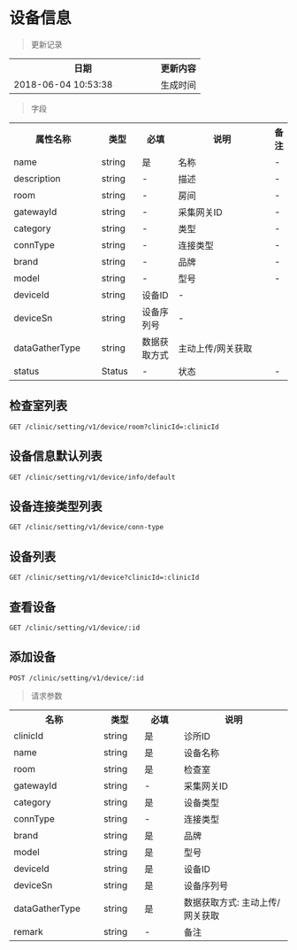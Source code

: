 # 设备信息

> 更新记录

<table>
    <tr>
        <th style="width:250px;">日期</th>
        <th>更新内容</th>
    </tr>
    <tr>
        <td>2018-06-04 10:53:38</td>
        <td>生成时间</td>
    </tr>
</table>

> 字段

<table>
    <tr>
        <th style="width:150px;">属性名称</th>
        <th style="width:60px;">类型</th>
        <th style="width:60px;">必填</th>
        <th style="width:200px;">说明</th>
        <th>备注</th>
    </tr>
    <tr>
        <td>name</td>
        <td>string</td>
        <td>是</td>
        <td>名称</td>
        <td>-</td>
    </tr>
    <tr>
        <td>description</td>
        <td>string</td>
        <td>-</td>
        <td>描述</td>
        <td>-</td>
    </tr>
    <tr>
        <td>room</td>
        <td>string</td>
        <td>-</td>
        <td>房间</td>
        <td>-</td>
    </tr>
    <tr>
        <td>gatewayId</td>
        <td>string</td>
        <td>-</td>
        <td>采集网关ID</td>
        <td>-</td>
    </tr>
    <tr>
        <td>category</td>
        <td>string</td>
        <td>-</td>
        <td>类型</td>
        <td>-</td>
    </tr>
    <tr>
        <td>connType</td>
        <td>string</td>
        <td>-</td>
        <td>连接类型</td>
        <td>-</td>
    </tr>
    <tr>
        <td>brand</td>
        <td>string</td>
        <td>-</td>
        <td>品牌</td>
        <td>-</td>
    </tr>
    <tr>
        <td>model</td>
        <td>string</td>
        <td>-</td>
        <td>型号</td>
        <td>-</td>
    </tr>
    <tr>
        <td>deviceId</td>
        <td>string</td>
        <td>设备ID</td>
        <td>-</td>
    </tr>
    <tr>
        <td>deviceSn</td>
        <td>string</td>
        <td>设备序列号</td>
        <td>-</td>
    </tr>
    <tr>
        <td>dataGatherType</td>
        <td>string</td>
        <td>数据获取方式</td>
        <td>主动上传/网关获取</td>
    </tr>
    <tr>
        <td>status</td>
        <td>Status</td>
        <td>-</td>
        <td>状态</td>
        <td>-</td>
    </tr>
</table>

## 检查室列表

```
GET /clinic/setting/v1/device/room?clinicId=:clinicId
```

## 设备信息默认列表

```
GET /clinic/setting/v1/device/info/default
```

## 设备连接类型列表

```
GET /clinic/setting/v1/device/conn-type
```


## 设备列表

```
GET /clinic/setting/v1/device?clinicId=:clinicId
```

## 查看设备

```
GET /clinic/setting/v1/device/:id
```

## 添加设备

```
POST /clinic/setting/v1/device/:id
```

>请求参数
<table>
    <tr>
        <th style="width:150px;">名称</th>
        <th style="width:60px;">类型</th>
        <th style="width:60px;">必填</th>
        <th style="width:200px;">说明</th>
    </tr>
    <tr>
        <td>clinicId</td>
        <td>string</td>
        <td>是</td>
        <td>诊所ID</td>
    </tr>
    <tr>
        <td>name</td>
        <td>string</td>
        <td>是</td>
        <td>设备名称</td>
    </tr>
    <tr>
        <td>room</td>
        <td>string</td>
        <td>是</td>
        <td>检查室</td>
    </tr>
    <tr>
        <td>gatewayId</td>
        <td>string</td>
        <td>-</td>
        <td>采集网关ID</td>
    </tr>
    <tr>
        <td>category</td>
        <td>string</td>
        <td>是</td>
        <td>设备类型</td>
    </tr>
    <tr>
        <td>connType</td>
        <td>string</td>
        <td>-</td>
        <td>连接类型</td>
    </tr>
    <tr>
        <td>brand</td>
        <td>string</td>
        <td>是</td>
        <td>品牌</td>
    </tr>
    <tr>
        <td>model</td>
        <td>string</td>
        <td>是</td>
        <td>型号</td>
    </tr>
    <tr>
        <td>deviceId</td>
        <td>string</td>
        <td>是</td>
        <td>设备ID</td>
    </tr>
    <tr>
        <td>deviceSn</td>
        <td>string</td>
        <td>是</td>
        <td>设备序列号</td>
    </tr>
    <tr>
        <td>dataGatherType</td>
        <td>string</td>
        <td>是</td>
        <td>数据获取方式: 主动上传/网关获取</td>
    </tr>
    <tr>
        <td>remark</td>
        <td>string</td>
        <td>-</td>
        <td>备注</td>
    </tr>
</table>
